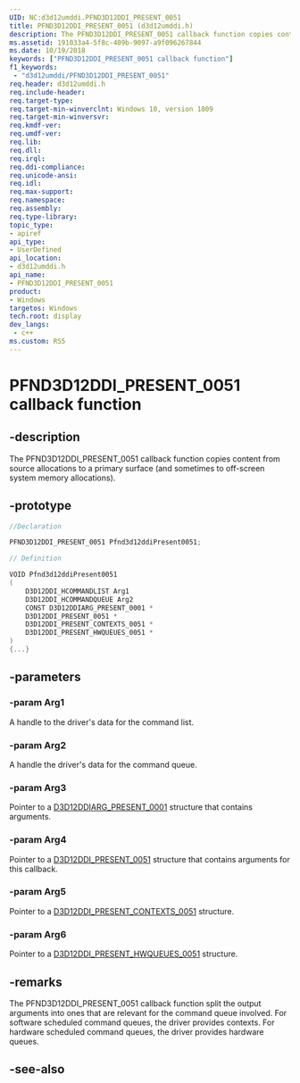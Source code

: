 ```yaml
---
UID: NC:d3d12umddi.PFND3D12DDI_PRESENT_0051
title: PFND3D12DDI_PRESENT_0051 (d3d12umddi.h)
description: The PFND3D12DDI_PRESENT_0051 callback function copies content from source allocations to a primary surface.
ms.assetid: 191033a4-5f8c-409b-9097-a9f096267844
ms.date: 10/19/2018
keywords: ["PFND3D12DDI_PRESENT_0051 callback function"]
f1_keywords:
 - "d3d12umddi/PFND3D12DDI_PRESENT_0051"
req.header: d3d12umddi.h
req.include-header:
req.target-type:
req.target-min-winverclnt: Windows 10, version 1809
req.target-min-winversvr:
req.kmdf-ver:
req.umdf-ver:
req.lib:
req.dll:
req.irql: 
req.ddi-compliance:
req.unicode-ansi:
req.idl:
req.max-support:
req.namespace:
req.assembly:
req.type-library: 
topic_type: 
- apiref
api_type: 
- UserDefined
api_location: 
- d3d12umddi.h
api_name: 
- PFND3D12DDI_PRESENT_0051
product:
- Windows
targetos: Windows
tech.root: display
dev_langs:
 - c++
ms.custom: RS5
---
```


# PFND3D12DDI_PRESENT_0051 callback function

## -description

The PFND3D12DDI_PRESENT_0051 callback function copies content from source allocations to a primary surface (and sometimes to off-screen system memory allocations).

## -prototype

```cpp
//Declaration

PFND3D12DDI_PRESENT_0051 Pfnd3d12ddiPresent0051; 

// Definition

VOID Pfnd3d12ddiPresent0051 
(
	D3D12DDI_HCOMMANDLIST Arg1
	D3D12DDI_HCOMMANDQUEUE Arg2
	CONST D3D12DDIARG_PRESENT_0001 *
	D3D12DDI_PRESENT_0051 *
	D3D12DDI_PRESENT_CONTEXTS_0051 *
	D3D12DDI_PRESENT_HWQUEUES_0051 *
)
{...}

```

## -parameters

### -param Arg1

A handle to the driver's data for the command list.

### -param Arg2

A handle the driver's data for the command queue.

### -param Arg3

Pointer to a [D3D12DDIARG_PRESENT_0001](ns-d3d12umddi-d3d12ddiarg_present_0001.md) structure that contains arguments.

### -param Arg4

Pointer to a [D3D12DDI_PRESENT_0051](ns-d3d12umddi-d3d12ddi_present_0051.md) structure that contains arguments for this callback.

### -param Arg5

Pointer to a [D3D12DDI_PRESENT_CONTEXTS_0051](ns-d3d12umddi-d3d12ddi_present_contexts_0051.md) structure.

### -param Arg6

Pointer to a [D3D12DDI_PRESENT_HWQUEUES_0051](ns-d3d12umddi-d3d12ddi_present_hwqueues_0051.md) structure.



## -remarks

The PFND3D12DDI_PRESENT_0051 callback function split the output arguments into ones that are relevant for the command queue involved. For software scheduled command queues, the driver provides contexts. For hardware scheduled command queues, the driver provides hardware queues.


## -see-also
